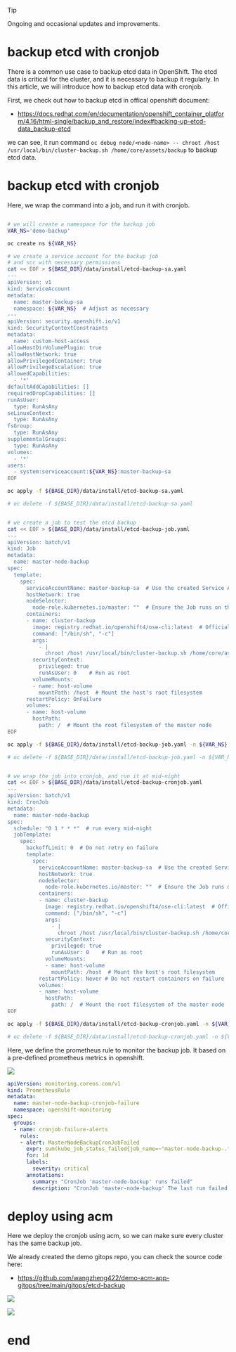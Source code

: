 <!-- > [!WARNING]
> working in progress
>  -->
> [!TIP]
> Ongoing and occasional updates and improvements.
# backup etcd with cronjob

There is a common use case to backup etcd data in OpenShift. The etcd data is critical for the cluster, and it is necessary to backup it regularly. In this article, we will introduce how to backup etcd data with cronjob.

First, we check out how to backup etcd in offical openshift document:
- https://docs.redhat.com/en/documentation/openshift_container_platform/4.16/html-single/backup_and_restore/index#backing-up-etcd-data_backup-etcd

we can see, it run command `oc debug node/<node-name> -- chroot /host /usr/local/bin/cluster-backup.sh /home/core/assets/backup` to backup etcd data.

# backup etcd with cronjob

Here, we wrap the command into a job, and run it with cronjob.

```bash

# we will create a namespace for the backup job
VAR_NS='demo-backup'

oc create ns ${VAR_NS}

# we create a service account for the backup job
# and scc with necessary permissions
cat << EOF > ${BASE_DIR}/data/install/etcd-backup-sa.yaml
---
apiVersion: v1
kind: ServiceAccount
metadata:
  name: master-backup-sa
  namespace: ${VAR_NS}  # Adjust as necessary
---
apiVersion: security.openshift.io/v1
kind: SecurityContextConstraints
metadata:
  name: custom-host-access
allowHostDirVolumePlugin: true
allowHostNetwork: true
allowPrivilegedContainer: true
allowPrivilegeEscalation: true
allowedCapabilities:
  - '*'
defaultAddCapabilities: []
requiredDropCapabilities: []
runAsUser:
  type: RunAsAny
seLinuxContext:
  type: RunAsAny
fsGroup:
  type: RunAsAny
supplementalGroups:
  type: RunAsAny
volumes:
  - '*'
users:
  - system:serviceaccount:${VAR_NS}:master-backup-sa
EOF

oc apply -f ${BASE_DIR}/data/install/etcd-backup-sa.yaml

# oc delete -f ${BASE_DIR}/data/install/etcd-backup-sa.yaml


# we create a job to test the etcd backup
cat << EOF > ${BASE_DIR}/data/install/etcd-backup-job.yaml
---
apiVersion: batch/v1
kind: Job
metadata:
  name: master-node-backup
spec:
  template:
    spec:
      serviceAccountName: master-backup-sa  # Use the created Service Account
      hostNetwork: true
      nodeSelector:
        node-role.kubernetes.io/master: ""  # Ensure the Job runs on the master node
      containers:
      - name: cluster-backup
        image: registry.redhat.io/openshift4/ose-cli:latest  # Official OpenShift CLI image
        command: ["/bin/sh", "-c"]
        args:
          - |
            chroot /host /usr/local/bin/cluster-backup.sh /home/core/assets/backup
        securityContext:
          privileged: true
          runAsUser: 0    # Run as root
        volumeMounts:
        - name: host-volume
          mountPath: /host  # Mount the host's root filesystem
      restartPolicy: OnFailure
      volumes:
      - name: host-volume
        hostPath:
          path: /  # Mount the root filesystem of the master node
EOF

oc apply -f ${BASE_DIR}/data/install/etcd-backup-job.yaml -n ${VAR_NS}

# oc delete -f ${BASE_DIR}/data/install/etcd-backup-job.yaml -n ${VAR_NS}


# we wrap the job into cronjob, and run it at mid-night
cat << EOF > ${BASE_DIR}/data/install/etcd-backup-cronjob.yaml
---
apiVersion: batch/v1
kind: CronJob
metadata:
  name: master-node-backup
spec:
  schedule: "0 1 * * *"  # run every mid-night
  jobTemplate:
    spec:
      backoffLimit: 0  # Do not retry on failure
      template:
        spec:
          serviceAccountName: master-backup-sa  # Use the created Service Account
          hostNetwork: true
          nodeSelector:
            node-role.kubernetes.io/master: ""  # Ensure the Job runs on the master node
          containers:
          - name: cluster-backup
            image: registry.redhat.io/openshift4/ose-cli:latest  # Official OpenShift CLI image
            command: ["/bin/sh", "-c"]
            args:
              - |
                chroot /host /usr/local/bin/cluster-backup.sh /home/core/assets/backup
            securityContext:
              privileged: true
              runAsUser: 0    # Run as root
            volumeMounts:
            - name: host-volume
              mountPath: /host  # Mount the host's root filesystem
          restartPolicy: Never # Do not restart containers on failure
          volumes:
          - name: host-volume
            hostPath:
              path: /  # Mount the root filesystem of the master node
EOF

oc apply -f ${BASE_DIR}/data/install/etcd-backup-cronjob.yaml -n ${VAR_NS}

# oc delete -f ${BASE_DIR}/data/install/etcd-backup-cronjob.yaml -n ${VAR_NS}

```

Here, we define the prometheus rule to monitor the backup job. It based on a pre-defined prometheus metrics in openshift.

![](imgs/2024.12.etcd.backup.job.md/2024-12-05-23-38-59.png)

```yaml
apiVersion: monitoring.coreos.com/v1
kind: PrometheusRule
metadata:
  name: master-node-backup-cronjob-failure
  namespace: openshift-monitoring
spec:
  groups:
  - name: cronjob-failure-alerts
    rules:
    - alert: MasterNodeBackupCronJobFailed
      expr: sum(kube_job_status_failed{job_name=~"master-node-backup-.*"}) > 0
      for: 1d
      labels:
        severity: critical
      annotations:
        summary: "CronJob 'master-node-backup' runs failed"
        description: "CronJob 'master-node-backup' The last run failed. Please check the relevant logs and resources."
```

# deploy using acm

Here we deploy the cronjob using acm, so we can make sure every cluster has the same backup job.

We already created the demo gitops repo, you can check the source code here:
- https://github.com/wangzheng422/demo-acm-app-gitops/tree/main/gitops/etcd-backup

![](imgs/2024.12.etcd.backup.job.md/2024-12-05-23-20-44.png)

![](imgs/2024.12.etcd.backup.job.md/2024-12-05-23-20-09.png)

# end